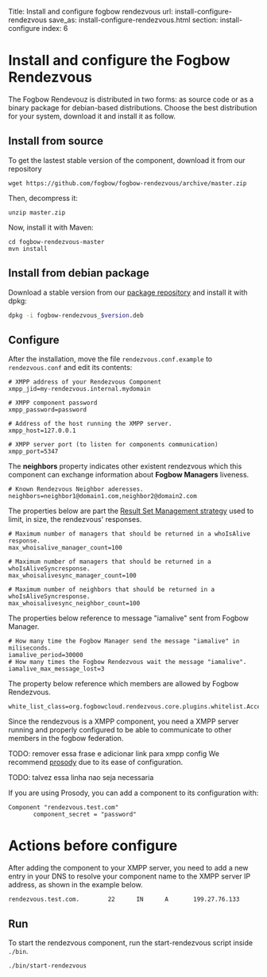 Title: Install and configure fogbow rendezvous
url: install-configure-rendezvous
save_as: install-configure-rendezvous.html
section: install-configure
index: 6

Install and configure the Fogbow Rendezvous
==========

The Fogbow Rendevouz is distributed in two forms: as source code or as a binary package for debian-based distributions. Choose the best distribution for your system, download it and install it as follow.

## Install from source
To get the lastest stable version of the component, download it from our repository

``` shell
wget https://github.com/fogbow/fogbow-rendezvous/archive/master.zip
```

Then, decompress it:
``` shell
unzip master.zip
```

Now, install it with Maven:

```
cd fogbow-rendezvous-master
mvn install
```

## Install from debian package

Download a stable version from our <a href="http://downloads.fogbowcloud.org/stable/debian/">package repository</a> and install it with dpkg:

```bash
dpkg -i fogbow-rendezvous_$version.deb
```

## Configure
After the installation, move the file ```rendezvous.conf.example``` to ```rendezvous.conf``` and edit its contents:
``` shell
# XMPP address of your Rendezvous Component
xmpp_jid=my-rendezvous.internal.mydomain

# XMPP component password
xmpp_password=password

# Address of the host running the XMPP server.
xmpp_host=127.0.0.1

# XMPP server port (to listen for components communication)
xmpp_port=5347
```

The **neighbors** property indicates other existent rendezvous which this component can exchange information about **Fogbow Managers** liveness.

``` shell
# Known Rendezvous Neighbor aderesses.
neighbors=neighbor1@domain1.com,neighbor2@domain2.com
```

The properties below are part the [Result Set Management strategy](http://www.fogbowcloud.org/rendezvous) used to limit, in size, the rendezvous' responses.
``` shell
# Maximum number of managers that should be returned in a whoIsAlive response.
max_whoisalive_manager_count=100

# Maximum number of managers that should be returned in a whoIsAliveSyncresponse.
max_whoisalivesync_manager_count=100

# Maximum number of neighbors that should be returned in a whoIsAliveSyncresponse.
max_whoisalivesync_neighbor_count=100
```

The properties below reference to message "iamalive" sent from Fogbow Manager.
``` shell
# How many time the Fogbow Manager send the message "iamalive" in miliseconds.
iamalive_period=30000
# How many times the Fogbow Rendezvous wait the message "iamalive".
iamalive_max_message_lost=3
```

The property below reference which members are allowed by Fogbow Rendezvous.
``` shell
white_list_class=org.fogbowcloud.rendezvous.core.plugins.whitelist.AcceptAnyWhiteListPlugin
``` 

Since the rendezvous is a XMPP component, you need a XMPP server running and properly configured to be able to communicate to other members in the fogbow federation.

TODO: remover essa frase e adicionar link para xmpp config
We recommend <a href="https://prosody.im/" target="_blank">prosody</a> due to its ease of configuration.

TODO: talvez essa linha nao seja necessaria

If you are using Prosody, you can add a component to its configuration with:
``` shell
Component "rendezvous.test.com"
       component_secret = "password"
```
# Actions before configure
After adding the component to your XMPP server, you need to add a new entry in your DNS to resolve your component name to the XMPP server IP address, as shown in the example below.
``` shell
rendezvous.test.com.        22      IN      A       199.27.76.133
```


## Run
To start the rendezvous component, run the start-rendezvous script inside ```./bin```.
``` shell
./bin/start-rendezvous
```
